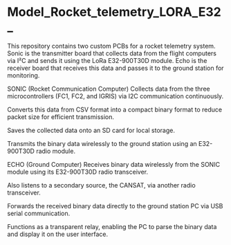 # Model_Rocket_telemetry_LORA_E32_
This repository contains two custom PCBs for a rocket telemetry system. Sonic is the transmitter board that collects data from the flight computers via I²C and sends it using the LoRa E32-900T30D module. Echo is the receiver board that receives this data and passes it to the ground station for monitoring.

SONIC (Rocket Communication Computer)
Collects data from the three microcontrollers (FC1, FC2, and IGRIS) via I2C communication continuously.

Converts this data from CSV format into a compact binary format to reduce packet size for efficient transmission.

Saves the collected data onto an SD card for local storage.

Transmits the binary data wirelessly to the ground station using an E32-900T30D radio module.

ECHO (Ground Computer)
Receives binary data wirelessly from the SONIC module using its E32-900T30D radio transceiver.

Also listens to a secondary source, the CANSAT, via another radio transceiver.

Forwards the received binary data directly to the ground station PC via USB serial communication.

Functions as a transparent relay, enabling the PC to parse the binary data and display it on the user interface.
